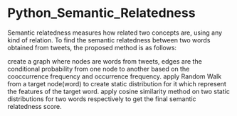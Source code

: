 # Python_Semantic_Relatedness
Semantic relatedness measures how related two concepts are, using any kind of relation.
To find the semantic relatedness between two words obtained from tweets, the proposed method is as follows:

create a graph where nodes are words from tweets, edges are the conditional probability from one node to another based on the cooccurrence frequency and occurrence frequency.
apply Random Walk from a target node(word) to create static distribution for it which represent the features of the target word.
apply cosine similarity method on two static distributions for two words respectively to get the final semantic relatedness score.
